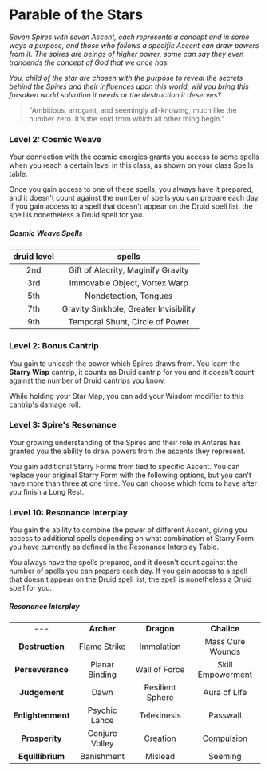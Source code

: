 # Parable of the Stars

*Seven Spires with seven Ascent, each represents a concept and in some ways a purpose, and those who follows a specific Ascent can draw powers from it. The spires are beings of higher power, some can say they even trancends the concept of God that we once has.* 

*You, child of the star are chosen with the purpose to reveal the secrets behind the Spires and their influences upon this world, will you bring this forsaken world salvation it needs or the destruction it deserves?*

> "Ambitious, arrogant, and seemingly all-knowing, much like the number zero. It's the void from which all other thing begin.”

### Level 2: Cosmic Weave

Your connection with the cosmic energies grants you access to some spells when you reach a certain level in this class, as shown on your class Spells table.

Once you gain access to one of these spells, you always have it prepared, and it doesn't count against the number of spells you can prepare each day. If you gain access to a spell that doesn't appear on the Druid spell list, the spell is nonetheless a Druid spell for you.

##### Cosmic Weave Spells

| druid level | spells |
| :-: | :-: |
| 2nd | Gift of Alacrity, Maginify Gravity  |
| 3rd | Immovable Object, Vortex Warp |
| 5th | Nondetection, Tongues |
| 7th | Gravity Sinkhole, Greater Invisibility |
| 9th | Temporal Shunt, Circle of Power |

### Level 2: Bonus Cantrip

You gain to unleash the power which Spires draws from. You learn the **Starry Wisp** cantrip, it counts as Druid cantrip for you and it doesn't count against the number of Druid cantrips you know.

While holding your Star Map, you can add your Wisdom modifier to this cantrip's damage roll.

### Level 3: Spire's Resonance

Your growing understanding of the Spires and their role in Antares has granted you the ability to draw powers from the ascents they represent.

You gain additional Starry Forms from tied to specific Ascent. You can replace your original Starry Form with the following options, but you can't have more than three at one time. You can choose which form to have after you finish a Long Rest.

### Level 10: Resonance Interplay

You gain the ability to combine the power of different Ascent, giving you access to additional spells depending on what combination of Starry Form you have currently as defined in the Resonance Interplay Table.

You always have the spells prepared, and it doesn't count against the number of spells you can prepare each day. If you gain access to a spell that doesn't appear on the Druid spell list, the spell is nonetheless a Druid spell for you.

##### Resonance Interplay

|  |  |  |  |
|:---:|:---:|:---:|:---:|
| --- | **Archer** | **Dragon** | **Chalice** |
| **Destruction** | Flame Strike | Immolation | Mass Cure Wounds |
| **Perseverance** | Planar Binding | Wall of Force | Skill Empowerment |
| **Judgement** | Dawn | Resilient Sphere | Aura of Life |
| **Enlightenment** | Psychic Lance | Telekinesis | Passwall |
| **Prosperity** | Conjure Volley | Creation | Compulsion |
| **Equillibrium** | Banishment | Mislead | Seeming |